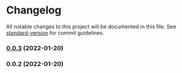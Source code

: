 # Changelog

All notable changes to this project will be documented in this file. See [standard-version](https://github.com/conventional-changelog/standard-version) for commit guidelines.

### [0.0.3](https://github.com/ajshortt/nuxt-datocms/compare/v0.0.2...v0.0.3) (2022-01-20)

### 0.0.2 (2022-01-20)
